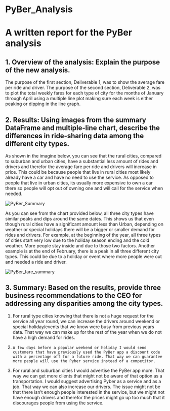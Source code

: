 # PyBer_Analysis

# A written report for the PyBer analysis

## 1. **Overview of the analysis:** Explain the purpose of the new analysis.
The purpose of the first section, Deliverable 1, was to show the average fare per ride and driver.
The purpose of the second section, Deliverable 2, was to plot the total weekly fares for each type of city for the months of January through April using a multiple line plot making sure each week is either peaking or dipping in the line graph.
## 2.	**Results:** Using images from the summary DataFrame and multiple-line chart, describe the differences in ride-sharing data among the different city types.
As shown in the imagine below, you can see that the rural cities, compared to suburban and urban cities, have a substantial less amount of rides and drivers and therefor the average fare per ride and drivers will increase in price. This could be because people that live in rural cities most likely already have a car and have no need to use the service. As opposed to people that live in urban cities, its usually more expensive to own a car there so people will opt out of owning one and will call for the service when needed.

![PyBer_Summary](https://user-images.githubusercontent.com/92958939/150661374-b79c221b-1ce0-4130-8f4a-5fb5959da57e.png)


As you can see from the chart provided below, all three city types have similar peaks and dips around the same dates. This shows us that even though rural cities have a significant amount less than Urban, depending on weather or special holidays there will be a bigger or smaller demand for rides and drivers. For example, at the beginning of the year, all three types of cities start very low due to the holiday season ending and the cold weather. More people stay inside and due to those two factors. Another example is at the end of February, there is a peak in all three different city types. This could be due to a holiday or event where more people were out and needed a ride and driver.

![PyBer_fare_summary](https://user-images.githubusercontent.com/92958939/150661389-31ccbff9-9ea7-40b3-82ac-556dcbadc564.png)


## 3.	**Summary:** Based on the results, provide three business recommendations to the CEO for addressing any disparities among the city types.
  1.	For rural type cities knowing that there is not a huge request for the service all year round, we can increase the drivers around weekend or special holiday/events that we know were busy from previous years data. That way we can make up for the rest of the year when we do not have a high demand for rides.
  2.	 A few days before a popular weekend or holiday I would send customers that have previously used the PyBer app a discount code with a percentage off for a future ride. That way we can guarantee more people will use the Pyber service instead of a competitor.
  3.	For rural and suburban cities I would advertise the PyBer app more. That way we can get more clients that might not be aware of that option as a transportation. I would suggest advertising Pyber as a service and as a job. That way we can also increase our drivers. The issue might not be that there isn’t enough people interested in the service, but we might not have enough drivers and therefor the prices might go up too much that it discourages people from using the service. 
